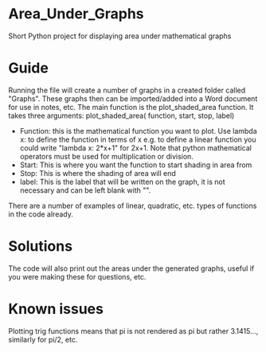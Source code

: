 # Area_Under_Graphs
Short Python project for displaying area under mathematical graphs


# Guide
Running the file will create a number of graphs in a created folder called "Graphs". These graphs then can be imported/added into a Word document for use in notes, etc.
The main function is the plot_shaded_area function.
It takes three arguments: plot_shaded_area( function, start, stop, label)
* Function: this is the mathematical function you want to plot. Use lambda x: to define the function in terms of x e.g. to define a linear function you could write "lambda x: 2*x+1" for 2x+1. Note that python mathematical operators must be used for multiplication or division.
* Start: This is where you want the function to start shading in area from
* Stop: This is where the shading of area will end
* label: This is the label that will be written on the graph, it is not necessary and can be left blank with "".

There are a number of examples of linear, quadratic, etc. types of functions in the code already. 

# Solutions
The code will also print out the areas under the generated graphs, useful if you were making these for questions, etc. 

# Known issues
Plotting trig functions means that pi is not rendered as pi but rather 3.1415..., similarly for pi/2, etc. 
